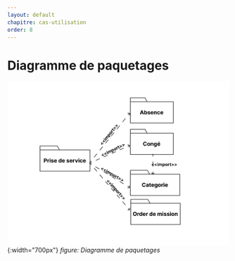 ```yaml
---
layout: default
chapitre: cas-utilisation
order: 8
---
```


# Diagramme de paquetages

![diagramme-paquetages](./images/diagramme-des-paquetages.png){:width="700px"}
*figure: Diagramme de paquetages*
<!-- new slide -->